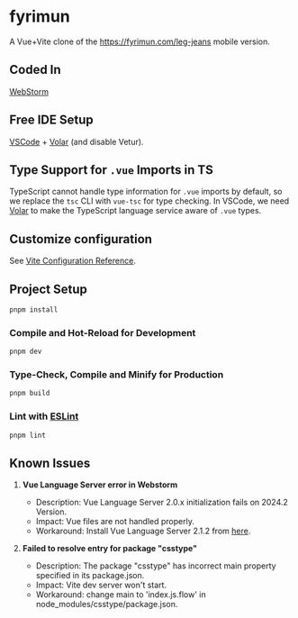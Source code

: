 # fyrimun

A Vue+Vite clone of the https://fyrimun.com/leg-jeans mobile version.

## Coded In

[WebStorm](https://www.jetbrains.com/webstorm/)

## Free IDE Setup

[VSCode](https://code.visualstudio.com/) + [Volar](https://marketplace.visualstudio.com/items?itemName=Vue.volar) (and
disable Vetur).

## Type Support for `.vue` Imports in TS

TypeScript cannot handle type information for `.vue` imports by default, so we replace the `tsc` CLI with `vue-tsc` for
type checking. In VSCode, we need [Volar](https://marketplace.visualstudio.com/items?itemName=Vue.volar) to make the
TypeScript language service aware of `.vue` types.

## Customize configuration

See [Vite Configuration Reference](https://vitejs.dev/config/).

## Project Setup

```sh
pnpm install
```

### Compile and Hot-Reload for Development

```sh
pnpm dev
```

### Type-Check, Compile and Minify for Production

```sh
pnpm build
```

### Lint with [ESLint](https://eslint.org/)

```sh
pnpm lint
```

## Known Issues

1. **Vue Language Server error in Webstorm**
    - Description: Vue Language Server 2.0.x initialization fails on 2024.2 Version.
    - Impact: Vue files are not handled properly.
    - Workaround: Install Vue Language Server 2.1.2
      from [here](https://youtrack.jetbrains.com/issue/WEB-68756/Vue-LS-2.x-Couldnt-Start-server.watchFiles-is-not-a-function#focus=Change-27-10393848.0-0.pinned).


2. **Failed to resolve entry for package "csstype"**

    - Description: The package "csstype" has incorrect main property specified in its package.json.
    - Impact: Vite dev server won't start.
    - Workaround: change main to 'index.js.flow' in node_modules/csstype/package.json.